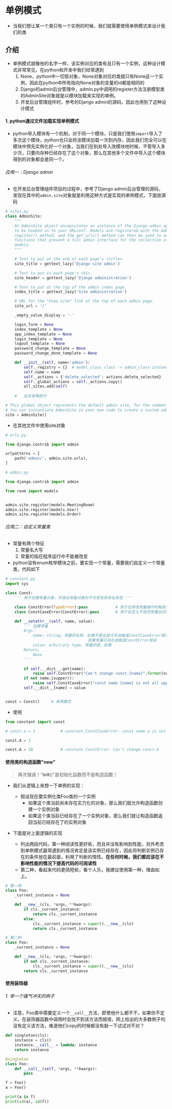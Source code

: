 # 单例模式
- 当我们想让某一个类只有一个实例的时候，我们就需要使用单例模式来设计我们的类

## 介绍
- 单例模式就像他的名字一样，该实例对应的类有且只有一个实例，这种设计模式非常常见，在python和开发中我们经常遇到
	1. None，python中一切皆对象，None对象对应的类就只有None这一个实例，因此在python中所有指向None对象的变量的id都是相同的
	2. Django的admin后台管理中，admin.py中调用的register方法注册模型类的AdminSite对象就是以模块加载来实现的单例。
	3. 开发后台管理组件时，参考的Django admin的源码，因此也用到了这种设计模式






#### 1. python通过文件加载实现单例模式
- python导入模块有一个机制，对于同一个模块，只是我们使用`import`导入了多次这个模块，python也只会将该模块加载一次到内存，因此我们完全可以在模块中预先实例化好一个对象，当我们在别处导入改模块地时候，不管导入多少次，只要内存种已经存在了这个对象，那么在其他多个文件中导入这个模块得到的对象都会是同一个。

###### 应用一：Django admin

- 在开发后台管理组件项目的过程中，参考了Django admin后台管理的源码，发现在其中的`admin.site`对象就是利用这种方式是实现的单例模式，下面放源码


```python
# sites.py
class AdminSite:
    """
    An AdminSite object encapsulates an instance of the Django admin application, ready
    to be hooked in to your URLconf. Models are registered with the AdminSite using the
    register() method, and the get_urls() method can then be used to access Django view
    functions that present a full admin interface for the collection of registered
    models.
    """

    # Text to put at the end of each page's <title>.
    site_title = gettext_lazy('Django site admin')

    # Text to put in each page's <h1>.
    site_header = gettext_lazy('Django administration')

    # Text to put at the top of the admin index page.
    index_title = gettext_lazy('Site administration')

    # URL for the "View site" link at the top of each admin page.
    site_url = '/'

    _empty_value_display = '-'

    login_form = None
    index_template = None
    app_index_template = None
    login_template = None
    logout_template = None
    password_change_template = None
    password_change_done_template = None

    def __init__(self, name='admin'):
        self._registry = {}  # model_class class -> admin_class instance
        self.name = name
        self._actions = {'delete_selected': actions.delete_selected}
        self._global_actions = self._actions.copy()
        all_sites.add(self)
	
	# 	此处省略部分

# This global object represents the default admin site, for the common case.
# You can instantiate AdminSite in your own code to create a custom admin site.
site = AdminSite()
```

- 在其他文件中使用site对象

```python
# urls.py

from django.contrib import admin

urlpatterns = [
    path('admin/', admin.site.urls),
]
```

```python
# admin.py

from django.contrib import admin

from room import models


admin.site.register(models.MeetingRoom)
admin.site.register(models.User)
admin.site.register(models.Order)
```

###### 应用二：自定义常量类
- 常量有两个特征
	1. 常量名大写
	2. 常量的指在程序运行中不能被改变
- python没有enum枚举模块之前，要实现一个常量，需要我们自定义一个常量类，代码如下

```python
# constant.py
import sys

class Const:
    ''' 用于创建常量对象，并保证常量对象的不可变性和命名规范 '''

    class ConstError(TypeError):pass            # 用于在修改常量操作时触发错误
    class ConstCaseError(ConstError):pass       # 用于在定义不规范常量名时触发错误

    def __setattr__(self, name, value):
        ''' 创建常量
        Args：
            name: string，常量的名称，如果不是全部大写会触发ConstCaseError错误，
                                    如果常量已存在会触发ConstError错误
            value: arbitrary type，常量的值，如果
        Return:
            None
        '''

        if self.__dict__.get(name):
            raise self.ConstError("Can't change const.{name}".format(name=name))
        if not name.isupper():
            raise self.ConstCaseError("const name {name} is not all uppercase".format(name=name))
        self.__dict__[name] = value


const = Const()		# 单例模式
```

- 使用

```python
from constant import const

# const.a = 1			# constant.ConstCaseError: const name a is not all uppercase

const.A = 1

const.A = 10			# constant.ConstError: Can't change const.A

```

#### 使用类的构造函数"__new__"
> 再次强调！"__init__()"是初始化函数而不是构造函数！

- 我们从逻辑上来想一下单例的实现：
	- 假设现在要实例化类Foo类的一个实例
		- 如果这个类当前尚未存在实力化的对象，那么我们就允许构造函数创建一个实例对象
		- 如果这个类当前已经存在了一个实例对象，那么我们就让构造函数返回当前已经存在了的实例对象

- 下面是对上面逻辑的实现
	- 列出两段代码，第一种阅读性更好些，而且并没有影响到性能，另外考虑到单例模式最常遇到的情况肯定是该实例已经存在，因此将判断实例已存在的条件放在最前面，利用了判断的惰性。**在任何时候，我们都应该在不影响性能的情况下提高代码的可阅读性**
	- 第二种，看起来代码更简短些，看个人乐，我建议使用第一种，理由如上。
	
```python
# 第一种
class Foo:
    _current_instance = None

    def __new__(cls, *args, **kwargs):
        if cls._current_instance:
            return cls._current_instance
        else:
            cls._current_instance = super().__new__(cls)
            return cls._current_instance
```

```python
# 第二种
class Foo:
    _current_instance = None

    def __new__(cls, *args, **kwargs):
        if not cls._current_instance:
            cls._current_instance = super().__new__(cls)
        return cls._current_instance
```

#### 使用装饰器
###### 1. 举一个骚气冲天的例子
- 注意，Foo类中需要定义一个`__call__`方法，即使他什么都不干，如果你不定义，在装饰器函数中调用时会找不到该方法而报错，网上给出的大多数例子均没有定义该方法，难道他们copy的时候都没有敲一下试试对不对？

```python
def singleton(cls):
    instance = cls()
    instance.__call__ = lambda: instance
    return instance

@singleton
class Foo:
    def __call__(self, *args, **kwargs):
        pass

f = Foo()
a = Foo()

print(a is f)
print(id(a), id(f))
```

